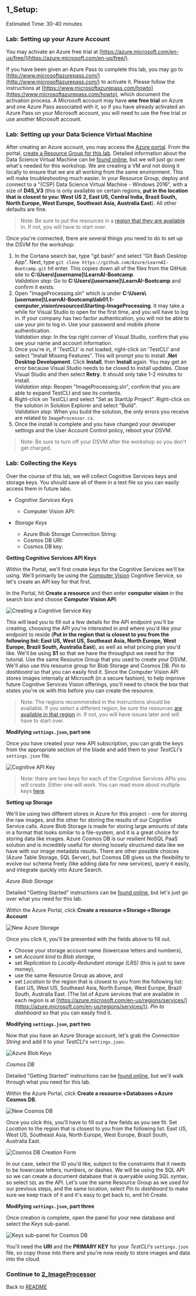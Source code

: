 ## 1_Setup:
Estimated Time: 30-40 minutes

### Lab: Setting up your Azure Account

You may activate an Azure free trial at [https://azure.microsoft.com/en-us/free/](https://azure.microsoft.com/en-us/free/).  

If you have been given an Azure Pass to complete this lab, you may go to [http://www.microsoftazurepass.com/](http://www.microsoftazurepass.com/) to activate it.  Please follow the instructions at [https://www.microsoftazurepass.com/howto](https://www.microsoftazurepass.com/howto), which document the activation process.  A Microsoft account may have **one free trial** on Azure and one Azure Pass associated with it, so if you have already activated an Azure Pass on your Microsoft account, you will need to use the free trial or use another Microsoft account.

### Lab: Setting up your Data Science Virtual Machine

After creating an Azure account, you may access the [Azure portal](https://portal.azure.com). From the portal, [create a Resource Group for this lab](https://docs.microsoft.com/en-us/azure/azure-resource-manager/resource-group-portal). Detailed information about the Data Science Virtual Machine can be [found online](https://docs.microsoft.com/en-us/azure/machine-learning/data-science-virtual-machine/overview), but we will just go over what's needed for this workshop. We are creating a VM and not doing it locally to ensure that we are all working from the same environment. This will make troubleshooting much easier. In your Resource Group, deploy and connect to a "{CSP} Data Science Virtual Machine - Windows 2016", with a size of **D4S_V3** (this is only available on certain regions, **put in the location that is closest to you: West US 2, East US, Central India, Brazil South, North Europe, West Europe, Southeast Asia, Australia East**). All other defaults are fine. 
> Note: Be sure to put the resources in a [region that they are available](https://azure.microsoft.com/en-us/regions/services/) in. If not, you will have to start over.

Once you're connected, there are several things you need to do to set up the DSVM for the workshop:

1. In the Cortana search bar, type "git bash" and select "Git Bash Desktop App". Next, type `git clone https://github.com/Azure/LearnAI-Bootcamp.git` hit enter. This copies down all of the files from the GitHub site to **C:\Users\\[username]\LearnAI-Bootcamp**.  
*Validation step*: Go to **C:\Users\\[username]\LearnAI-Bootcamp** and confirm it exists.
2. Open "ImageProcessing.sln" which is under **C:\Users\\[username]\LearnAI-Bootcamp\lab01.1-computer_vision\resources\Starting-ImageProcessing**. It may take a while for Visual Studio to open for the first time, and you will have to log in. If your company has two factor authentication, you will not be able to use your pin to log in. Use your password and mobile phone authentication.  
*Validation step*: In the top right corner of Visual Studio, confirm that you see your name and account information.
3. Once you're in, if 'TestCLI' is not loaded, right-click on 'TestCLI' and select "Install Missing Features". This will prompt you to install **.Net Desktop Development**. Click **Install**, then **Install** again. You may get an error because Visual Studio needs to be closed to install updates. Close Visual Studio and then select **Retry**. It should only take 1-2 minutes to install.   
*Validation step*: Reopen "ImageProcessing.sln", confirm that you are able to expand TestCLI and see its contents.  
4. Right-click on TestCLI and select "Set as StartUp Project". Right-click on the solution in Solution Explorer and select "Build".  
*Validation step*: When you build the solution, the only errors you receive are related to `ImageProcessor.cs`.
5. Once the install is complete and you have changed your developer settings and the User Account Control policy, reboot your DSVM. 
> Note: Be sure to turn off your DSVM after the workshop so you don't get charged.


### Lab: Collecting the Keys ###

Over the course of this lab, we will collect Cognitive Services keys and storage keys. You should save all of them in a text file so you can easily access them in future labs.

- _Cognitive Services Keys_
  - Computer Vision API:

- _Storage Keys_
  - Azure Blob Storage Connection String:
  - Cosmos DB URI:
  - Cosmos DB key:

**Getting Cognitive Services API Keys**

Within the Portal, we'll first create keys for the Cognitive Services we'll be using. We'll primarily be using the [Computer Vision](https://www.microsoft.com/cognitive-services/en-us/computer-vision-api) Cognitive Service, so let's create an API key for that first.

In the Portal, hit **Create a resource** and then enter **computer vision** in the search box and choose **Computer Vision API**:

![Creating a Cognitive Service Key](./resources/assets/new-cognitive-services.PNG)

This will lead you to fill out a few details for the API endpoint you'll be creating, choosing the API you're interested in and where you'd like your endpoint to reside (**Put in the region that is closest to you from the following list: East US, West US, Southeast Asia, North Europe, West Europe, Brazil South, Australia East**), as well as what pricing plan you'd like. We'll be using **S1** so that we have the throughput we need for the tutorial. Use the same Resource Group that you used to create your DSVM. We'll also use this resource group for Blob Storage and Cosmos DB. _Pin to dashboard_ so that you can easily find it. Since the Computer Vision API stores images internally at Microsoft (in a secure fashion), to help improve future Cognitive Services Vision offerings, you'll need to check the box that states you're ok with this before you can create the resource.

> Note: The regions recommended in the instructions should be available. If you select a different region, be sure the resources [are available in that region](https://azure.microsoft.com/en-us/regions/services/) in. If not, you will have issues later and will have to start over.


**Modifying `settings.json`, part one**

Once you have created your new API subscription, you can grab the keys from the appropriate section of the blade and add them to your  _TestCLI's_ `settings.json` file.

![Cognitive API Key](./resources/assets/cognitive-keys.PNG)

>Note: there are two keys for each of the Cognitive Services APIs you will create. Either one will work. You can read more about multiple keys [here](https://blogs.msdn.microsoft.com/mast/2013/11/06/why-does-an-azure-storage-account-have-two-access-keys/).



**Setting up Storage**

We'll be using two different stores in Azure for this project - one for storing the raw images, and the other for storing the results of our Cognitive Service calls. Azure Blob Storage is made for storing large amounts of data in a format that looks similar to a file-system, and it is a great choice for storing data like images. Azure Cosmos DB is our resilient NoSQL PaaS solution and is incredibly useful for storing loosely structured data like we have with our image metadata results. There are other possible choices (Azure Table Storage, SQL Server), but Cosmos DB gives us the flexibility to evolve our schema freely (like adding data for new services), query it easily, and integrate quickly into Azure Search.

_Azure Blob Storage_

Detailed "Getting Started" instructions can be [found online](https://docs.microsoft.com/en-us/azure/storage/storage-dotnet-how-to-use-blobs), but let's just go over what you need for this lab.

Within the Azure Portal, click **Create a resource->Storage->Storage Account**

![New Azure Storage](./resources/assets/create-blob-storage.PNG)

Once you click it, you'll be presented with the fields above to fill out. 

- Choose your storage account name (lowercase letters and numbers), 
- set _Account kind_ to _Blob storage_, 
- set _Replication_ to _Locally-Redundant storage (LRS)_ (this is just to save money), 
- use the same Resource Group as above, and 
- set _Location_ to the region that is closest to you from the following list: East US, West US, Southeast Asia, North Europe, West Europe, Brazil South, Australia East.  (The list of Azure services that are available in each region is at [https://azure.microsoft.com/en-us/regions/services/](https://azure.microsoft.com/en-us/regions/services/)). _Pin to dashboard_ so that you can easily find it.

**Modifying `settings.json`, part two**

Now that you have an Azure Storage account, let's grab the _Connection String_ and add it to your _TestCLI_'s  `settings.json`.

![Azure Blob Keys](./resources/assets/blob-storage-keys.PNG)

_Cosmos DB_

Detailed "Getting Started" instructions can be [found online](https://docs.microsoft.com/en-us/azure/cosmos-db/documentdb-get-started), but we'll walk through what you need for this lab.

Within the Azure Portal, click **Create a resource->Databases->Azure Cosmos DB**.

![New Cosmos DB](./resources/assets/create-cosmosdb-portal.png)

Once you click this, you'll have to fill out a few fields as you see fit. Set _Location_ to the region that is closest to you from the following list: East US, West US, Southeast Asia, North Europe, West Europe, Brazil South, Australia East.

![Cosmos DB Creation Form](./resources/assets/create-cosmosdb-formfill.png)

In our case, select the ID you'd like, subject to the constraints that it needs to be lowercase letters, numbers, or dashes. We will be using the SQL API so we can create a document database that is queryable using SQL syntax, so select `SQL` as the  API. Let's use the same Resource Group as we used for our previous steps, and the same location, select _Pin to dashboard_ to make sure we keep track of it and it's easy to get back to, and hit Create.

**Modifying `settings.json`, part three**

Once creation is complete, open the panel for your new database and select the _Keys_ sub-panel.

![Keys sub-panel for Cosmos DB](./resources/assets/docdb-keys.png)

You'll need the **URI** and the **PRIMARY KEY** for your _TestCLI's_ `settings.json` file, so copy those into there and you're now ready to store images and data into the cloud.


### Continue to [2_ImageProcessor](./2_ImageProcessor.md)



Back to [README](./0_readme.md)
